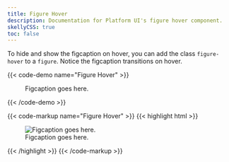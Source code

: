 ```yaml
---
title: Figure Hover
description: Documentation for Platform UI's figure hover component.
skellyCSS: true
toc: false
---
```


To hide and show the figcaption on hover, you can add the class `figure-hover` to a `figure`. Notice the figcaption transitions
on hover.

{{< code-demo name="Figure Hover" >}}
<div class="block-container">
    <figure class="figure-hover block laptop-up-6">
        <img class="skeleton-image skeleton-image--full skeleton-image--landscape">
        <figcaption>Figcaption goes here.</figcaption>
    </figure>
</div>
{{< /code-demo >}}

{{< code-markup name="Figure Hover" >}}
{{< highlight html >}}
<figure class="figure-hover">
    <img src="..." alt="Figcaption goes here.">
    <figcaption>Figcaption goes here.</figcaption>
</figure>
{{< /highlight >}}
{{< /code-markup >}}